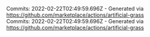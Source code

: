 Commits: 2022-02-22T02:49:59.696Z - Generated via https://github.com/marketplace/actions/artificial-grass
<br>
Commits: 2022-02-22T02:49:59.696Z - Generated via https://github.com/marketplace/actions/artificial-grass
<br>
